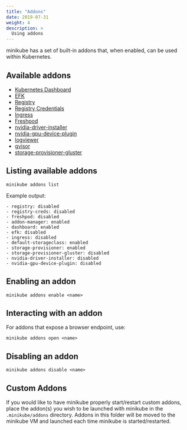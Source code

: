 ```yaml
---
title: "Addons"
date: 2019-07-31
weight: 4
description: >
  Using addons
---
```


minikube has a set of built-in addons that, when enabled, can be used within Kubernetes.

## Available addons

* [Kubernetes Dashboard](https://github.com/kubernetes/kubernetes/tree/master/cluster/addons/dashboard)
* [EFK](https://github.com/kubernetes/kubernetes/tree/master/cluster/addons/fluentd-elasticsearch)
* [Registry](https://github.com/kubernetes/minikube/tree/master/deploy/addons/registry)
* [Registry Credentials](https://github.com/upmc-enterprises/registry-creds)
* [Ingress](https://github.com/kubernetes/ingress-nginx)
* [Freshpod](https://github.com/GoogleCloudPlatform/freshpod)
* [nvidia-driver-installer](https://github.com/GoogleCloudPlatform/container-engine-accelerators/tree/master/nvidia-driver-installer/minikube)
* [nvidia-gpu-device-plugin](https://github.com/GoogleCloudPlatform/container-engine-accelerators/tree/master/cmd/nvidia_gpu)
* [logviewer](https://github.com/ivans3/minikube-log-viewer)
* [gvisor](../deploy/addons/gvisor/README.md)
* [storage-provisioner-gluster](../deploy/addons/storage-provisioner-gluster/README.md)

## Listing available addons

```shell
minikube addons list
```

Example output:

```
- registry: disabled
- registry-creds: disabled
- freshpod: disabled
- addon-manager: enabled
- dashboard: enabled
- efk: disabled
- ingress: disabled
- default-storageclass: enabled
- storage-provisioner: enabled
- storage-provisioner-gluster: disabled
- nvidia-driver-installer: disabled
- nvidia-gpu-device-plugin: disabled
```

## Enabling an addon

```shell
minikube addons enable <name>
```

## Interacting with an addon

For addons that expose a browser endpoint, use:

```shell
minikube addons open <name>
```

## Disabling an addon

```shell
minikube addons disable <name>
```

## Custom Addons

If you would like to have minikube properly start/restart custom addons, place the addon(s) you wish to be launched with minikube in the `.minikube/addons` directory. Addons in this folder will be moved to the minikube VM and launched each time minikube is started/restarted.
